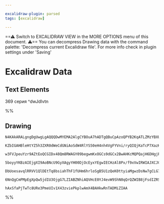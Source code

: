 ```yaml
---

excalidraw-plugin: parsed
tags: [excalidraw]

---
```

==⚠  Switch to EXCALIDRAW VIEW in the MORE OPTIONS menu of this document. ⚠== You can decompress Drawing data with the command palette: 'Decompress current Excalidraw file'. For more info check in plugin settings under 'Saving'


# Excalidraw Data

## Text Elements
369 серия  ^dwJdIvtn

%%
## Drawing
```compressed-json
N4KAkARALgngDgUwgLgAQQQDwMYEMA2AlgCYBOuA7hADTgQBuCpAzoQPYB2KqATLZMzYBXUtiRoIACyhQ4zZAHoFAc0JRJQgEYA6bGwC2CgF7N6hbEcK4OCtptbErHALRY8RMpWdx8Q1TdIEfARcZgRmBShcZQUebQB2bQAWGjoghH0EDihmbgBtcDBQMBKIEm4IYgoAKWIASXooLn5S2EQKqCwoVJLITG5nAEYABgBObQAOCaTR+NGeJInhpIA2

KZbIGAHBleHtYZ5h3ZXR0dWeCdGNiAoSdW4RlYS50eH4nh4VgFYVni/ryQIQjKaTcP7XazKYLcYbXZhQUhsADWCAAwmx8GxSBUAMSDBD4/E9UqaXDYJHKRFCDjEdGY7ESBHWZhwXCBbLEyAAM0I+HwAGVYNCJIIPJyIPDESiAOp3SRguEI5EIQUwYXoUXla5UkEccK5NCDa5sVnYNRbQ3DWGFSCU4RwOrEA2oPIAXWuXPImUd3A4Qj510INKwFVw

w3FVJpeuYzr9AZtEoQCGIDx48Qm8RWAGY09begwmKxOGCs9dGCx2BwAHKcMQPQajH6DHgjPgJwjMAAi6U6KbQXIIYWummENIAosFMtlY/78NchHBiLhew94klBlmJocs18FnnSkQOEjfbPrpjycnuAP8EOE51MN0JFmTqhAIIggFYQQACIIAOEEA8iDobVKAAFS6Cpn1GN8vz/ACEy5TgoH5QgjHEXh925eCADFcH0XkLVQf47y6ABBIhlC4CRgi

5boyyYKBzAIEjgXI9AoBNcU9GyXAgyYH00DjOcEyxYEgwIECHzAl8Px/f9xVwIRWIAJXCJCUIRIQEDPbiAAkgRBR9UEGbQ/kKABfcB3ToXA4DgQVlxQ4pIHUDIUIgUjQRaBhCAQCgACEyQpSNaQxLFcS5MLwuJCBsBEdkoDqTp9EFKU0WChl0DxAlMsi6LSFi+KMj88k7WpIL6Q6cgOBZNksmowoopimr8v0DDeQFIUXM1FMPJyvKEqS5VZWIe40

DbUoesavqlRRVV1QlDEtTq8bsiahThF1fUHm6hrloSgB5U1zQeK0ttyiaMgwzDsNw7gCLG7a4oSi7skQ5CwX3erTp2jIxKgRiyIqSjaruz6HoyWzSF+3K2AoQFcD7VB+JO3qMjHGkiKhmGQnhiA2URKgkbO/R0bxoD4BcwLIuYbBET5AANG7BkSHgs2GS4vlOXZRk3DyqZp/AAE0wQmL4jKzTMxgmbMLmbW7ICMNgDG4BzIHoAh1IeUyCa+/RVpK

6NnQgCmPMpEgXpQw5jdIU3OjgG7LZIABZNhiAQVHcE0YJ4evW9ShN0qQrQZWIB8jFsdIZRSQAChbeJqF4Rm45juO9i+ABKcUlOUf02QqcOo+Z2FeBZxPi9QFP081xb7v6lF9rozgZ3jUpPWwhAlODK2OGUJWEyyd3Pe4NSNITbAiFttAh+uDhW8H0h1ONeTD1UueEEr0o7AAKwQbAcn5ae4Cdl23Y9y9+0HYfSjJOjGCAhX8B7/M2g69Id8rdihH

hAxSfaPjTwTc8URe3PmeUIv1X43zviePkplwAmX4BAHkwRnTADMiZIAA
```
%%